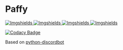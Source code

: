 # Paffy

  <a href="https://github.com/SHI3DO/Paffy">
    <img src="https://img.shields.io/github/issues/SHI3DO/Paffy?style=for-the-badge&logo=appveyor"
         alt="Imgshields">
  </a>
  <a href="https://github.com/SHI3DO/Paffy">
    <img src="https://img.shields.io/github/stars/SHI3DO/Paffy?style=for-the-badge&logo=appveyor"
         alt="Imgshields">
  </a>
  <a href="https://github.com/SHI3DO/Paffy">
    <img src="https://img.shields.io/github/forks/SHI3DO/Paffy?style=for-the-badge&logo=appveyor"
         alt="Imgshields">
  </a>
  <a href="https://github.com/SHI3DO/Paffy">
    <img src="https://img.shields.io/github/license/SHI3DO/Paffy?style=for-the-badge&logo=appveyor"
         alt="Imgshields">
  </a>
    
[![Codacy Badge](https://api.codacy.com/project/badge/Grade/d15ce71f5e704f0ca5b8dc74719977ef)](https://app.codacy.com/gh/SHI3DO/Paffy?utm_source=github.com&utm_medium=referral&utm_content=SHI3DO/Paffy&utm_campaign=Badge_Grade_Settings)

Based on [python-discordbot](https://github.com/SHI3DO/python-discordbot)
